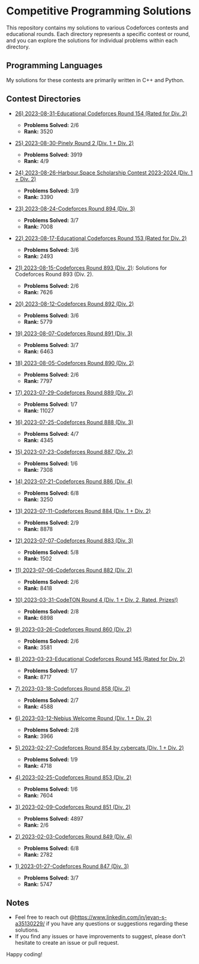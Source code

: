 # Competitive Programming Solutions

This repository contains my solutions to various Codeforces contests and educational rounds. Each directory represents a specific contest or round, and you can explore the solutions for individual problems within each directory.

## Programming Languages

My solutions for these contests are primarily written in C++ and Python.

## Contest Directories

- [26) 2023-08-31-Educational Codeforces Round 154 (Rated for Div. 2)](./2023-08-31-Educational%20Codeforces%20Round%20154%20(Rated%20for%20Div.%202)/)
  - **Problems Solved:** 2/6
  - **Rank:** 3520

- [25) 2023-08-30-Pinely Round 2 (Div. 1 + Div. 2)](./2023-08-30-Pinely%20Round%202%20(Div.%201%20%2B%20Div.%202)/)
  - **Problems Solved:** 3919
  - **Rank:** 4/9

- [24) 2023-08-26-Harbour.Space Scholarship Contest 2023-2024 (Div. 1 + Div. 2)](./2023-08-26-Harbour.Space%20Scholarship%20Contest%202023-2024%20(Div.%201%20%2B%20Div.%202)/)
  - **Problems Solved:** 3/9
  - **Rank:** 3390

- [23) 2023-08-24-Codeforces Round 894 (Div. 3)](./2023-08-24-Codeforces%20Round%20894%20(Div.%203)/)
  - **Problems Solved:** 3/7
  - **Rank:** 7008

- [22) 2023-08-17-Educational Codeforces Round 153 (Rated for Div. 2)](./2023-08-17-Educational%20Codeforces%20Round%20153%20(Rated%20for%20Div.%202)/)
  - **Problems Solved:** 3/6
  - **Rank:** 2493

- [21) 2023-08-15-Codeforces Round 893 (Div. 2)](./2023-08-15-Codeforces%20Round%20893%20(Div.%202)/): Solutions for Codeforces Round 893 (Div. 2).
  - **Problems Solved:** 2/6
  - **Rank:** 7626

- [20) 2023-08-12-Codeforces Round 892 (Div. 2)](./2023-08-12-Codeforces%20Round%20892%20(Div.%202)/)
  - **Problems Solved:** 3/6 
  - **Rank:** 5779

- [19) 2023-08-07-Codeforces Round 891 (Div. 3)](./2023-08-07-Codeforces%20Round%20891%20(Div.%203)/)
  - **Problems Solved:** 3/7
  - **Rank:** 6463

- [18) 2023-08-05-Codeforces Round 890 (Div. 2)](./2023-08-05-Codeforces%20Round%20890%20(Div.%202)/)
  - **Problems Solved:** 2/6
  - **Rank:** 7797

- [17) 2023-07-29-Codeforces Round 889 (Div. 2)](./2023-07-29-Codeforces%20Round%20889%20(Div.%202)/)
  - **Problems Solved:** 1/7 
  - **Rank:** 11027

- [16) 2023-07-25-Codeforces Round 888 (Div. 3)](./2023-07-25-Codeforces%20Round%20888%20(Div.%203)/)
  - **Problems Solved:** 4/7
  - **Rank:** 4345

- [15) 2023-07-23-Codeforces Round 887 (Div. 2)](./2023-07-23-Codeforces%20Round%20887%20(Div.%202)/)
  - **Problems Solved:** 1/6
  - **Rank:** 7308

- [14) 2023-07-21-Codeforces Round 886 (Div. 4)](./2023-07-21-Codeforces%20Round%20886%20(Div.%204)/)
  - **Problems Solved:** 6/8
  - **Rank:** 3250

- [13) 2023-07-11-Codeforces Round 884 (Div. 1 + Div. 2)](./2023-07-11-Codeforces%20Round%20884%20(Div.%201%20%2B%20Div.%202)/)
  - **Problems Solved:** 2/9
  - **Rank:** 8878

- [12) 2023-07-07-Codeforces Round 883 (Div. 3)](./2023-07-07-Codeforces%20Round%20883%20(Div.%203)/)
  - **Problems Solved:** 5/8
  - **Rank:** 1502

- [11) 2023-07-06-Codeforces Round 882 (Div. 2)](./2023-07-06-Codeforces%20Round%20882%20(Div.%202)/)
  - **Problems Solved:** 2/6
  - **Rank:** 8418

- [10) 2023-03-31-CodeTON Round 4 (Div. 1 + Div. 2, Rated, Prizes!)](./2023-03-31-CodeTON%20Round%204%20(Div.%201%20%2B%20Div.%202,%20Rated,%20Prizes!)/)
  - **Problems Solved:** 2/8
  - **Rank:** 6898

- [9) 2023-03-26-Codeforces Round 860 (Div. 2)](./2023-03-26-Codeforces%20Round%20860%20(Div.%202)/)
  - **Problems Solved:** 2/6
  - **Rank:** 3581

- [8) 2023-03-23-Educational Codeforces Round 145 (Rated for Div. 2)](./2023-03-23-Educational%20Codeforces%20Round%20145%20(Rated%20for%20Div.%202)/)
  - **Problems Solved:** 1/7
  - **Rank:** 8717

- [7) 2023-03-18-Codeforces Round 858 (Div. 2)](./2023-03-18-Codeforces%20Round%20858%20(Div.%202)/)
  - **Problems Solved:** 2/7
  - **Rank:** 4588

- [6) 2023-03-12-Nebius Welcome Round (Div. 1 + Div. 2)](./2023-03-12-Nebius%20Welcome%20Round%20(Div.%201%20%2B%20Div.%202)/)
  - **Problems Solved:** 2/8
  - **Rank:** 3966

- [5) 2023-02-27-Codeforces Round 854 by cybercats (Div. 1 + Div. 2)](./2023-02-27-Codeforces%20Round%20854%20by%20cybercats%20(Div.%201%20%2B%20Div.%202)/)
  - **Problems Solved:** 1/9
  - **Rank:** 4718

- [4) 2023-02-25-Codeforces Round 853 (Div. 2)](./2023-02-25-Codeforces%20Round%20853%20(Div.%202)/)
  - **Problems Solved:** 1/6
  - **Rank:** 7604

- [3) 2023-02-09-Codeforces Round 851 (Div. 2)](./2023-02-09-Codeforces%20Round%20851%20(Div.%202)/)
  - **Problems Solved:** 4897
  - **Rank:** 2/6

- [2) 2023-02-03-Codeforces Round 849 (Div. 4)](./2023-02-03-Codeforces%20Round%20849%20(Div.%204)/)
  - **Problems Solved:** 6/8
  - **Rank:** 2782

- [1) 2023-01-27-Codeforces Round 847 (Div. 3)](./2023-01-27-Codeforces%20Round%20847%20(Div.%203)/)
  - **Problems Solved:** 3/7
  - **Rank:** 5747

## Notes

- Feel free to reach out @https://www.linkedin.com/in/jeyan-s-a35130229/ if you have any questions or suggestions regarding these solutions.
- If you find any issues or have improvements to suggest, please don't hesitate to create an issue or pull request.

Happy coding!

